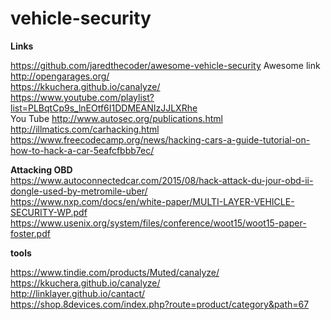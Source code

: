 # vehicle-security

<b> Links </b>

https://github.com/jaredthecoder/awesome-vehicle-security  Awesome link <br>
http://opengarages.org/ <br>
https://kkuchera.github.io/canalyze/ <br>
https://www.youtube.com/playlist?list=PLBqtCp9s_lnEOtf6I1DDMEANIzJJLXRhe <br> You Tube 
http://www.autosec.org/publications.html<br>
http://illmatics.com/carhacking.html <br>
https://www.freecodecamp.org/news/hacking-cars-a-guide-tutorial-on-how-to-hack-a-car-5eafcfbbb7ec/ <br>


<b> Attacking OBD </b> <br>
https://www.autoconnectedcar.com/2015/08/hack-attack-du-jour-obd-ii-dongle-used-by-metromile-uber/ <br>
https://www.nxp.com/docs/en/white-paper/MULTI-LAYER-VEHICLE-SECURITY-WP.pdf <br>
https://www.usenix.org/system/files/conference/woot15/woot15-paper-foster.pdf <br>

<b>  tools </b> 

https://www.tindie.com/products/Muted/canalyze/ <br>
https://kkuchera.github.io/canalyze/ <br>
http://linklayer.github.io/cantact/ <br>
https://shop.8devices.com/index.php?route=product/category&path=67 <br>
